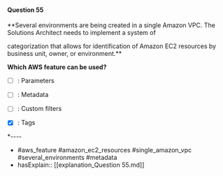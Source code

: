 #### Question  55

**Several environments are being created in a single Amazon VPC. The Solutions Architect needs to implement a system of

categorization that allows for identification of Amazon EC2 resources by business unit, owner, or environment.**

**Which AWS feature can be used?**

- [ ] :  Parameters

- [ ] :  Metadata

- [ ] :  Custom filters

- [x] :  Tags

*----

- #aws_feature #amazon_ec2_resources #single_amazon_vpc #several_environments #metadata
- hasExplain:: [[explanation_Question  55.md]]
